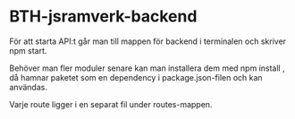 # BTH-jsramverk-backend

För att starta API:t går man till mappen för backend i terminalen och skriver npm start.

Behöver man fler moduler senare kan man installera dem med npm install <modulnamn>, då hamnar paketet som en dependency i package.json-filen och kan användas.

Varje route ligger i en separat fil under routes-mappen.